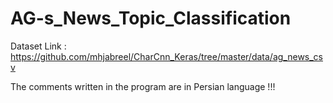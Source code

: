 # AG-s_News_Topic_Classification

Dataset Link : https://github.com/mhjabreel/CharCnn_Keras/tree/master/data/ag_news_csv


The comments written in the program are in Persian language !!!
